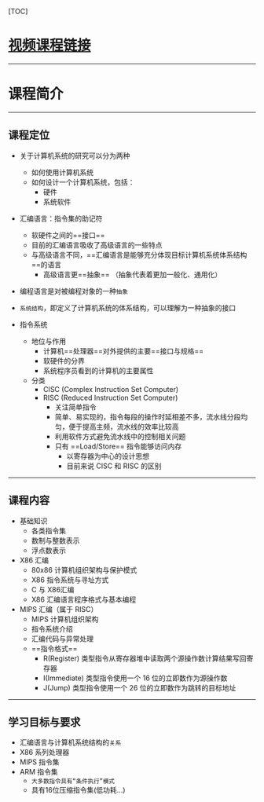 [TOC]

# [视频课程链接](https://www.bilibili.com/video/av24876119?p=1)

---
# 课程简介

---
## 课程定位

- 关于计算机系统的研究可以分为两种
  - 如何使用计算机系统
  - 如何设计一个计算机系统，包括：
    - 硬件
    - 系统软件

- 汇编语言：指令集的助记符
  - 软硬件之间的==接口==
  - 目前的汇编语言吸收了高级语言的一些特点
  - 与高级语言不同，==汇编语言是能够充分体现目标计算机系统体系结构==的语言
    - 高级语言更==抽象== （抽象代表着更加一般化、通用化）

- 编程语言是对被编程对象的一种`抽象`

- `系统结构`，即定义了计算机系统的体系结构，可以理解为一种抽象的接口

- 指令系统
  - 地位与作用
    - 计算机==处理器==对外提供的主要==接口与规格==
    - 软硬件的分界
    - 系统程序员看到的计算机的主要属性
  - 分类
    - CISC (Complex Instruction Set Computer)
    - RISC (Reduced Instruction Set Computer)
      - 关注简单指令
      - 简单、易实现的，指令每段的操作时延相差不多，流水线分段均匀，便于提高主频，流水线的效率比较高
      - 利用软件方式避免流水线中的控制相关问题
      - 只有 ==Load/Store== 指令能够访问内存
        - 以寄存器为中心的设计思想
        - 目前来说 CISC 和 RISC 的区别

---
## 课程内容

- 基础知识
  - 各类指令集
  - 数制与整数表示
  - 浮点数表示
- X86 汇编
  - 80x86 计算机组织架构与保护模式
  - X86 指令系统与寻址方式
  - C 与 X86汇编
  - X86 汇编语言程序格式与基本编程
- MIPS 汇编（属于 RISC）
  - MIPS 计算机组织架构
  - 指令系统介绍
  - 汇编代码与异常处理
  - ==指令格式==
    - R(Register) 类型指令从寄存器堆中读取两个源操作数计算结果写回寄存器
    - I(Immediate) 类型指令使用一个 16 位的立即数作为源操作数
    - J(Jump) 类型指令使用一个 26 位的立即数作为跳转的目标地址

---
## 学习目标与要求

- 汇编语言与计算机系统结构的`关系`
- X86 系列处理器
- MIPS 指令集
- ARM 指令集
  - `大多数指令具有“条件执行”模式`
  - 具有16位压缩指令集(低功耗...)

